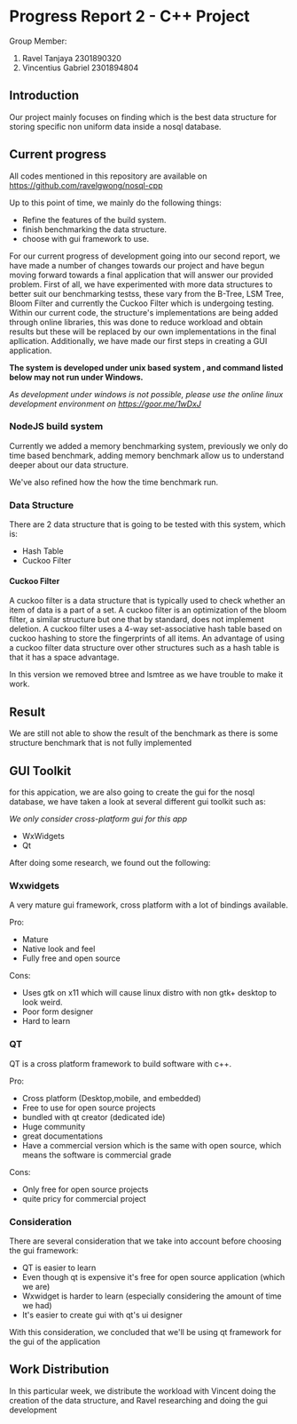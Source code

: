 # Progress Report 2 - C++ Project

Group Member:

1. Ravel Tanjaya 2301890320
2. Vincentius Gabriel 2301894804

## Introduction

Our project mainly focuses on finding which is the best data structure for storing specific non uniform data inside a nosql database.

## Current progress

All codes mentioned in this repository are available on https://github.com/ravelgwong/nosql-cpp

Up to this point of time, we mainly do the following things:

- Refine the features of the build system.
- finish benchmarking the data structure.
- choose with gui framework to use.

For our current progress of development going into our second report, we have made a number of changes towards our project and have begun moving forward towards a final application that will answer our provided problem. First of all, we have experimented with more data structures to better suit our benchmarking testss, these vary from the B-Tree, LSM Tree, Bloom Filter and currently the Cuckoo Filter which is undergoing testing. Within our current code, the structure's implementations are being added through online libraries, this was done to reduce workload and obtain results but these will be replaced by our own implementations in the final apllication. Additionally, we have made our first steps in creating a GUI application.

**The system is developed under unix based system , and command listed below may not run under Windows.**

_As development under windows is not possible, please use the online linux development environment on https://goor.me/1wDxJ_


### NodeJS build system

Currently we added a memory benchmarking system, previously we only do time based benchmark, adding memory benchmark allow us to understand deeper about our data structure.

We've also refined how the how the time benchmark run.

### Data Structure

There are 2 data structure that is going to be tested with this system, which is:

- Hash Table
- Cuckoo Filter


#### Cuckoo Filter
A cuckoo filter is a data structure that is typically used to check whether an item of data is a part of a set. A cuckoo filter is an optimization of the bloom filter, a similar structure but one that by standard, does not implement deletion. A cuckoo filter uses a 4-way set-associative hash table based on cuckoo hashing to store the fingerprints of all items. An advantage of using a cuckoo filter data structure over other structures such as a hash table is that it has a space advantage.

In this version we removed btree and lsmtree as we have trouble to make it work.


## Result

We are still not able to show the result of the benchmark as there is some structure benchmark that is not fully implemented

## GUI Toolkit

for this appication, we are also going to create the gui for the nosql database,
we have taken a look at several different gui toolkit such as:

_We only consider cross-platform gui for this app_

- WxWidgets
- Qt

After doing some research, we found out the following:

### Wxwidgets

A very mature gui framework, cross platform with a lot of bindings available.

Pro:

- Mature
- Native look and feel
- Fully free and open source

Cons:

- Uses gtk on x11 which will cause linux distro with non gtk+ desktop to look weird.
- Poor form designer
- Hard to learn

### QT

QT is a cross platform framework to build software with c++.

Pro:

- Cross platform (Desktop,mobile, and embedded)
- Free to use for open source projects
- bundled with qt creator (dedicated ide)
- Huge community
- great documentations
- Have a commercial version which is the same with open source, which means the software is commercial grade

Cons:


- Only free for open source projects
- quite pricy for commercial project

### Consideration

There are several consideration that we take into account before choosing the gui framework:

- QT is easier to learn
- Even though qt is expensive it's free for open source application (which we are)
- Wxwidget is harder to learn (especially considering the amount of time we had)
- It's easier to create gui with qt's ui designer

With this consideration, we concluded that we'll be using qt framework for the gui of the application

## Work Distribution

In this particular week, we distribute the workload with Vincent doing the creation of the data structure, and Ravel researching and doing the gui development
